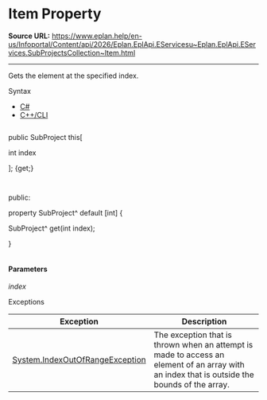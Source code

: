 # Item Property

**Source URL:** https://www.eplan.help/en-us/Infoportal/Content/api/2026/Eplan.EplApi.EServicesu~Eplan.EplApi.EServices.SubProjectsCollection~Item.html

---

Gets the element at the specified index.

Syntax

- [C#](#i-syntax-CS)
- [C++/CLI](#i-syntax-CPP2005)

```
```
public SubProject this[ 

   int index

]; {get;}
```
```

```
```
public:

property SubProject^ default [int] {

   SubProject^ get(int index);

}
```
```

#### Parameters

*index*

Exceptions

| Exception | Description |
| --- | --- |
| [System.IndexOutOfRangeException](#) | The exception that is thrown when an attempt is made to access an element of an array with an index that is outside the bounds of the array. |
